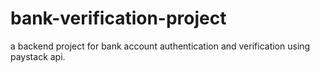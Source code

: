 # bank-verification-project
a backend project for bank account authentication and verification using paystack api.




